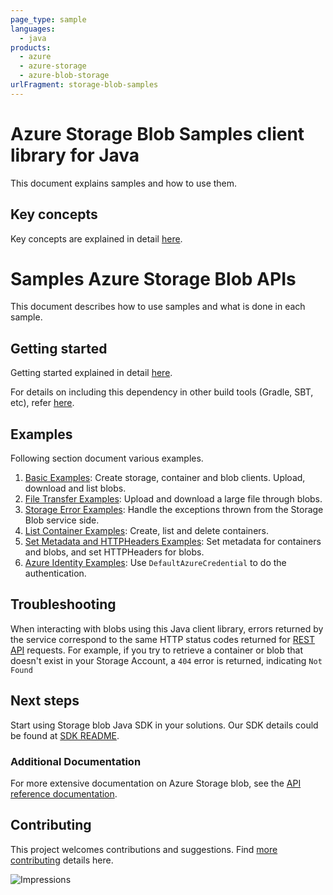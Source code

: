 ```yaml
---
page_type: sample
languages:
  - java
products:
  - azure
  - azure-storage
  - azure-blob-storage
urlFragment: storage-blob-samples
---
```


# Azure Storage Blob Samples client library for Java
This document explains samples and how to use them.

## Key concepts
Key concepts are explained in detail [here][SDK_README_KEY_CONCEPTS].

# Samples Azure Storage Blob APIs
This document describes how to use samples and what is done in each sample.

## Getting started
Getting started explained in detail [here][SDK_README_GETTING_STARTED].

For details on including this dependency in other build tools (Gradle, SBT, etc), refer [here](https://central.sonatype.com/artifact/com.azure/azure-core).

## Examples
   Following section document various examples.

1. [Basic Examples][samples_basic]: Create storage, container and blob clients. Upload, download and list blobs.
2. [File Transfer Examples][samples_file_transfer]: Upload and download a large file through blobs.
3. [Storage Error Examples][samples_storage_error]: Handle the exceptions thrown from the Storage Blob service side.
4. [List Container Examples][samples_list_containers]: Create, list and delete containers.
5. [Set Metadata and HTTPHeaders Examples][samples_metadata]: Set metadata for containers and blobs, and set HTTPHeaders for blobs.
6. [Azure Identity Examples][samples_identity]: Use `DefaultAzureCredential` to do the authentication.

## Troubleshooting
When interacting with blobs using this Java client library, errors returned by the service correspond to the same HTTP
status codes returned for [REST API][error_codes] requests. For example, if you try to retrieve a container or blob that
doesn't exist in your Storage Account, a `404` error is returned, indicating `Not Found`

## Next steps
Start using Storage blob Java SDK in your solutions. Our SDK details could be found at [SDK README][BLOB_SDK_README]. 

###  Additional Documentation
For more extensive documentation on Azure Storage blob, see the [API reference documentation][storageblob_rest].

## Contributing
This project welcomes contributions and suggestions. Find [more contributing][SDK_README_CONTRIBUTING] details here.

<!-- LINKS -->
[BLOB_SDK_README]: https://github.com/Azure/azure-sdk-for-java/blob/main/sdk/storage/azure-storage-blob/README.md
[SDK_README_CONTRIBUTING]:https://github.com/Azure/azure-sdk-for-java/blob/main/sdk/storage/azure-storage-blob/README.md#contributing
[SDK_README_GETTING_STARTED]: https://github.com/Azure/azure-sdk-for-java/blob/main/sdk/storage/azure-storage-blob/README.md#getting-started
[SDK_README_KEY_CONCEPTS]: https://github.com/Azure/azure-sdk-for-java/blob/main/sdk/storage/azure-storage-blob/README.md#key-concepts
[samples_basic]: https://github.com/Azure/azure-sdk-for-java/blob/main/sdk/storage/azure-storage-blob/src/samples/java/com/azure/storage/blob/BasicExample.java
[samples_file_transfer]: https://github.com/Azure/azure-sdk-for-java/blob/main/sdk/storage/azure-storage-blob/src/samples/java/com/azure/storage/blob/FileTransferExample.java
[samples_storage_error]: https://github.com/Azure/azure-sdk-for-java/blob/main/sdk/storage/azure-storage-blob/src/samples/java/com/azure/storage/blob/StorageErrorHandlingExample.java
[samples_list_containers]: https://github.com/Azure/azure-sdk-for-java/blob/main/sdk/storage/azure-storage-blob/src/samples/java/com/azure/storage/blob/ListContainersExample.java
[samples_metadata]: https://github.com/Azure/azure-sdk-for-java/blob/main/sdk/storage/azure-storage-blob/src/samples/java/com/azure/storage/blob/SetMetadataAndHTTPHeadersExample.java
[samples_identity]: https://github.com/Azure/azure-sdk-for-java/blob/main/sdk/storage/azure-storage-blob/src/samples/java/com/azure/storage/blob/AzureIdentityExample.java
[storageblob_rest]: https://docs.microsoft.com/rest/api/storageservices/blob-service-rest-api
[error_codes]: https://docs.microsoft.com/rest/api/storageservices/blob-service-error-codes

![Impressions](https://azure-sdk-impressions.azurewebsites.net/api/impressions/azure-sdk-for-java%2Fsdk%2Fstorage%2Fazure-storage-blob%2Fsrc%2Fsamples%2FREADME.png)
